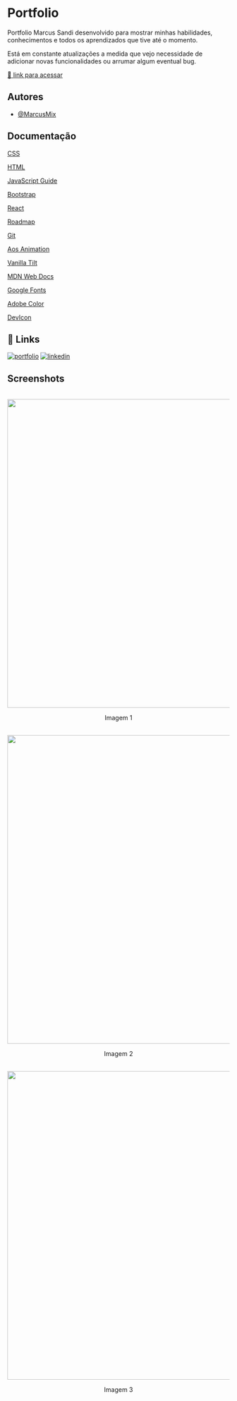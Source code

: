 
# Portfolio 

Portfolio Marcus Sandi desenvolvido para mostrar minhas habilidades, conhecimentos e todos 
os aprendizados que tive até o momento.

Está em constante atualizações a medida que vejo necessidade de adicionar novas funcionalidades ou arrumar algum eventual bug.



[🔗 link para acessar ](https://marcus-sandi.tech)


## Autores

- [@MarcusMix](https://www.github.com/MarcusMix)


## Documentação
[CSS](https://developer.mozilla.org/en-US/docs/Web/CSS/Cascade)

[HTML](https://developer.mozilla.org/pt-BR/docs/Web/HTML)

[JavaScript Guide](https://developer.mozilla.org/pt-BR/docs/Web/JavaScript/Guide)

[Bootstrap](https://getbootstrap.com/docs/5.2/getting-started/introduction/)

[React](https://create-react-app.dev/docs/getting-started/)

[Roadmap](https://roadmap.sh/frontend)

[Git](https://rogerdudler.github.io/git-guide/)

[Aos Animation](https://michalsnik.github.io/aos/)

[Vanilla Tilt](https://micku7zu.github.io/vanilla-tilt.js/)

[MDN Web Docs](https://developer.mozilla.org/pt-BR/)

[Google Fonts](https://fonts.google.com)

[Adobe Color](https://color.adobe.com/pt/explore)

[DevIcon](https://devicon.dev)



## 🔗 Links
[![portfolio](https://img.shields.io/badge/my_portfolio-000?style=for-the-badge&logo=ko-fi&logoColor=white)](https://marcus-sandi.tech/)
[![linkedin](https://img.shields.io/badge/linkedin-0A66C2?style=for-the-badge&logo=linkedin&logoColor=white)](https://www.linkedin.com/in/marcus-sandi/)


## Screenshots

<div align="center">
<br>
<img src="https://user-images.githubusercontent.com/97994146/198358290-9683ae3a-b910-4231-b769-a3080ae979d4.PNG" width="700px">


<p>
  Imagem 1
</p>
<br>
<img src="https://user-images.githubusercontent.com/97994146/198358682-cdcbf5ef-aa48-4585-b49f-51a43d22cf36.PNG"  width="700px">


<p>
  Imagem 2
</p>
<br>
  <img src="https://user-images.githubusercontent.com/97994146/198358816-39bbf028-0b01-474b-9623-014ee7806a62.PNG"  width="700px">
  
  <p>
  Imagem 3
</p>
<br>
</div>



